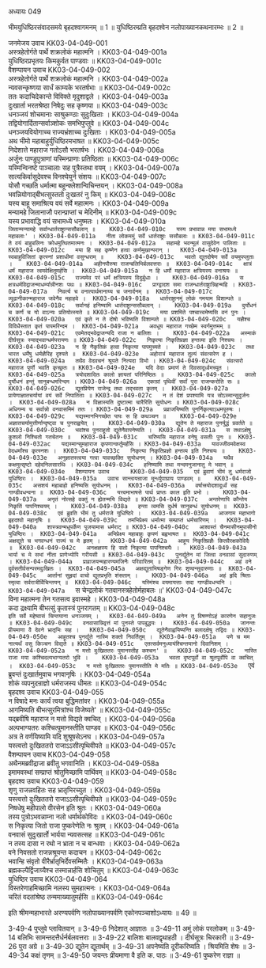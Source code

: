 अध्यायः 049

भीमयुधिष्ठिरसंवादसमये बृहदश्वागमनम् ॥ 1 ॥ युधिष्ठिरम्प्रति बृहदश्वेन नलोपाख्यानकथनारम्भः ॥ 2 ॥

जनमेजय उवाच 	KK03-04-049-001  
अस्त्रहेतोर्गते पार्थे शक्रलोकं महात्मनि ।	KK03-04-049-001a  
युधिष्ठिरप्रभृतयः किमकुर्वत पाण्डवाः ॥	KK03-04-049-001c  
वैशम्पायन उवाच  	KK03-04-049-002  
अस्त्रहेतोर्गते पार्थे शक्रलोकं महात्मनि ।	KK03-04-049-002a  
न्यवसन्कृष्णया सार्धं काम्यके भरतर्षभाः ॥	KK03-04-049-002c  
ततः कदाचिदेकान्ते विविक्ते मृदुशाद्वले ।	KK03-04-049-003a  
दुःखार्ता भरतश्रेष्ठा निषेदुः सह कृष्णया ॥	KK03-04-049-003c  
धनञ्जयं शोचमानाः साश्रुकण्ठाः सुदुःखिताः ।	KK03-04-049-004a  
तद्वियोगार्दितान्सर्वाञ्शोकः समभिपुप्लुवे ॥	KK03-04-049-004c  
धनञ्जयवियोगाच्च राज्यभ्रंशाच्च दुःखिताः ।	KK03-04-049-005a  
अथ भीमो महाबाहुर्युधिष्ठिरमभाषत ॥	KK03-04-049-005c  
निदेशात्ते महाराज गतोऽसौ भरतर्षभः ।	KK03-04-049-006a  
अर्जुनः पाण्डुपुत्राणां यस्मिन्प्राणाः प्रतिष्ठिताः ॥	KK03-04-049-006c  
यस्मिन्विनष्टे पाञ्चालाः सह पुत्रैस्तथा वयम् ।	KK03-04-049-007a  
सात्यकिर्वासुदेवश्च विनश्येयुर्न संशयः ॥	KK03-04-049-007c  
योसौ गच्छति धर्मात्मा बहून्क्लेशान्विचिन्तयन् ।	KK03-04-049-008a  
भवन्नियोगाद्बीभत्सुस्ततो दुःखतरं नु किम् ॥	KK03-04-049-008c  
यस्य बाहू समाश्रित्य वयं सर्वे महात्मनः ।	KK03-04-049-009a  
मन्यामहे जितानाजौ परान्प्राप्तां च मेदिनीम् ॥	KK03-04-049-009c  
यस्य प्रभावाद्धि वयं सभामध्ये धनुष्मतः ।	KK03-04-049-010a  
`जितान्मन्यामहे सर्वान्धार्तराष्ट्रान्ससौबलान् ॥	KK03-04-049-010c  
यस्य प्रभावान्न मया सभामध्ये महाबलाः' ।	KK03-04-049-011a  
नीता लोकममुं सर्वे धार्तराष्ट्राः ससौबलाः ॥	KK03-04-049-011c  
ते वयं बाहुबलिनः क्रोधमुत्थितमात्मनः ।	KK03-04-049-012a  
सहामहे भवन्मूलं वासुदेवेन पालिताः ॥	KK03-04-049-012c  
मया हि सह कृष्णेन हत्वा कर्णमुखान्परान् ।	KK03-04-049-013a  
स्वबाहुविजितां कृत्स्नां प्रशाधीमां वसुन्धराम् ॥	KK03-04-049-013c  
भवतो द्यूतदोषेण सर्वे वयमुपप्लुताः ।	KK03-04-049-014a  
अहीनपौरुषा राजन्बलिभिर्बलवत्तराः ॥	KK03-04-049-014c  
क्षात्रं धर्मं महाराज त्वमवेक्षितुमर्हसि ।	KK03-04-049-015a  
न हि धर्मो महाराज क्षत्रियस्य वनाश्रयः ॥	KK03-04-049-015c  
राज्यमेव परं धर्मं क्षत्रियस्य विदुर्बुधाः ।	KK03-04-049-016a  
स क्षत्रधर्मविद्राजन्माधर्म्यान्नीनशः पथः ॥	KK03-04-049-016c  
प्राग्द्वादश समा राजन्धार्तराष्ट्रान्निहन्महि ।	KK03-04-049-017a  
निवर्त्य च वनात्पार्थमानाय्य च जनार्दनम् ॥	KK03-04-049-017c  
व्यूढानीकान्महाराज जवेनैव महाहवे ।	KK03-04-049-018a  
धार्तराष्ट्रानमुं लोकं गमयाम विशाम्पते ॥	KK03-04-049-018c  
सर्वानहं हनिष्यामि धार्तराष्ट्रान्ससौबलान् ।	KK03-04-049-019a  
दुर्योधनं च कर्णं च यो वाऽन्यः प्रतियोत्स्यते ॥	KK03-04-049-019c  
मया प्रशमिते पश्चात्त्वमेष्यसि वनं पुनः ।	KK03-04-049-020a  
एवं कृते न ते दोषो भविष्यति विशाम्पते ॥	KK03-04-049-020c  
यज्ञैश्च विविधैस्तात कृतं पापमरिन्दम ।	KK03-04-049-021a  
अवधूय महाराज गच्छेम स्वर्गमुत्तमम् ॥	KK03-04-049-021c  
एवमेतद्भवेद्राजन्यदि राजा न बालिशः ।	KK03-04-049-022a  
अस्माकं दीर्घसूत्रः स्याद्भवान्धर्मपरायणः ॥	KK03-04-049-022c  
निकृत्या निकृतिप्रज्ञा हन्तव्या इति निश्चयः ।	KK03-04-049-023a  
न हि नैकृतिकं हत्वा निकृत्या पापमुच्यते ।	KK03-04-049-023c  
तथा भारत धर्मेषु धर्मज्ञैरिह दृश्यते ॥	KK03-04-049-023e  
अहोरात्रं महाराज तुल्यं संवत्सरेण ह ।	KK03-04-049-024a  
तथैव वेदवचनं श्रूयते नित्यदा विभो ।	KK03-04-049-024c  
संवत्सरो महाराज पूर्णो भवति कृच्छ्रतः ॥	KK03-04-049-024e  
यदि वेदाः प्रमाणं ते दिवसादूर्ध्वमच्युत ।	KK03-04-049-025a  
त्रयोदशादितः कालो ज्ञायतां परिनिष्ठितः ॥	KK03-04-049-025c  
कालो दुर्योधनं हन्तुं सानुबन्धमरिन्दम ।	KK03-04-049-026a  
एकाग्रां पृथिवीं सर्वां पुरा राजन्करोति सः ॥	KK03-04-049-026c  
द्यूतप्रियेण राजेन्द्र तथा तद्भवता कृतम् ।	KK03-04-049-027a  
प्रायेणाज्ञातचर्यायां वयं सर्वे निपातिताः ॥	KK03-04-049-027c  
न तं देशं प्रपश्यामि यत्र सोऽस्मान्सुदुर्जनः ।	KK03-04-049-028a  
न विज्ञास्यति दुष्टात्मा चारैरिति सुयोधनः ॥	KK03-04-049-028c  
अधिगम्य च सर्वान्नो वनवासमिमं ततः ।	KK03-04-049-029a  
प्रव्राजयिष्यति पुनर्निकृत्याऽधमपूरुषः ।	KK03-04-049-029c  
यद्यस्मानभिगच्छेत पापः स हि कथञ्चन ॥	KK03-04-049-029e  
अज्ञातचर्यामुत्तीर्णान्दृष्ट्वा च पुनराह्वयेत् ।	KK03-04-049-030a  
द्यूतेन ते महाराज पुनर्युद्धं प्रवर्तते ॥	KK03-04-049-030c  
भवांश्च पुनराहूतो द्यूतेनैवापनेष्यति ।	KK03-04-049-031a  
स तथाऽक्षेषु कुशलो निश्चितो गतचेतनः ॥	KK03-04-049-031c  
चरिष्यसि महाराज वनेषु वसतीः पुनः ॥	KK03-04-049-032ac  
यद्यस्मान्सुमहाराज कृपणान्कर्तुमर्हसि ।	KK03-04-049-033a  
यावज्जीवमवेक्षस्व वेदधर्मांश्च कृत्स्नशः ।	KK03-04-049-033c  
निकृत्या निकृतिप्रज्ञो हन्तव्य इति निश्चयः ॥	KK03-04-049-033e  
अनुज्ञातस्त्वया गत्वा यावच्छक्ति सुयोधनम् ।	KK03-04-049-034a  
यथैव कक्षमुत्सृष्टो दहेदनिलसारथिः ।	KK03-04-049-034c  
हनिष्यामि तथा मन्दमनुजानातु मे भवान् ॥	KK03-04-049-034e  
वैशम्पायन उवाच  	KK03-04-049-035  
एवं ब्रुवाणं भीमं तु धर्मराजो युधिष्ठिरः ।	KK03-04-049-035a  
उवाच सान्त्वयन्राजा मूर्न्ध्युपाघ्राय पाण्डवम् ॥	KK03-04-049-035c  
असशयं महाबाहो हनिष्यसि सुयोधनम् ।	KK03-04-049-036a  
वर्षात्त्रयोदशादूर्ध्वं सह गाण्डीवधन्वना ॥	KK03-04-049-036c  
यत्त्वमाभाषसे पार्थ प्राप्तः काल इति प्रभो ।	KK03-04-049-037a  
अनृतं नोत्सहे वक्तुं न ह्येतन्मयि विद्यते ॥	KK03-04-049-037c  
अन्तरेणापि कौन्तेय निकृतिं पापनिश्चयम् ।	KK03-04-049-038a  
हन्ता त्वमसि दुर्धर्ष सानुबन्धं सुयोधनम् ॥	KK03-04-049-038c  
एवं ब्रुवति भीमं तु धर्मराजे युधिष्ठिरे ।	KK03-04-049-039a  
आजगाम महाभागो बृहदश्वो महानृषिः ॥	KK03-04-049-039c  
तमभिप्रेक्ष्य धर्मात्मा सम्प्राप्तं धर्मचारिणम् ।	KK03-04-049-040a  
शास्त्रवन्मधुपर्केण पूजयामास धर्मराट् ॥	KK03-04-049-040c  
आश्वस्तं चैनमासीनमुपासीनो युधिष्ठिरः ।	KK03-04-049-041a  
अभिप्रेक्ष्य महाबाहुः कृपणं बह्वभाषत ॥	KK03-04-049-041c  
अक्षद्यूते च भगवन्धनं राज्यं च मे हृतम् ।	KK03-04-049-042a  
आहूय निकृतिप्रज्ञैः कितवैरक्षकोविदैः ॥	KK03-04-049-042c  
अनक्षज्ञस्य हि सतो निकृत्या पापनिश्चयैः ।	KK03-04-049-043a  
भार्या च मे सभां नीता प्राणेभ्योपि गरीयसी ॥	KK03-04-049-043c  
पुनर्द्यूतेन मां जित्वा वनवासां सुदारुणम् ।	KK03-04-049-044a  
प्राव्राजयन्महारण्यमजिनैः परिवारितम् ॥	KK03-04-049-044c  
अहं वने दुर्वसतीर्वसन्परमदुःखितः ।	KK03-04-049-045a  
अक्षद्यूताभिषङ्गेण गिरः शृण्वन्सुदारुणाः ॥	KK03-04-049-045c  
आर्तानां सुहृदां वाचो द्यूतप्रभृति शंसताम् ।	KK03-04-049-046a  
अहं हृदि श्रिताः स्मृत्वा सर्वरात्रीर्विचिन्तयन् ॥	KK03-04-049-046c  
यस्मिंश्च वयमायत्ताः सदा गाण्डीवधन्वनि ।	KK03-04-049-047a  
`स चेन्द्रलोकं गतवानस्त्रहेतोर्महाबलः ॥'	KK03-04-049-047c  
विना महात्मना तेन गतसत्व इवास्महे ।	KK03-04-049-048a  
कदा द्रक्ष्यामि बीभत्सुं कृतास्त्रं पुनरागतम् ॥	KK03-04-049-048c  
`इति सर्वे महेष्वासं चिन्तयाना धनञ्जयम् ।	KK03-04-049-049a  
अनेन तु विषण्णोऽहं कारणेन सहानुजः ॥	KK03-04-049-049c  
वनवासान्निवृत्तं मां पुनस्ते पापबुद्धयः ।	KK03-04-049-050a  
जानन्तः प्रीयमाणा वै देवने भ्रातृभिः सह ।	KK03-04-049-050c  
द्यूतेनैवाह्वयिष्यन्ति बलादक्षेषु तद्विदः ॥	KK03-04-049-050e  
आहूतश्च पुनर्द्यूते नास्मि शक्तो निवर्तितुम् ।	KK03-04-049-051a  
पणे च मम नात्यर्थं वसु किञ्चन विद्यते ॥	KK03-04-049-051c  
एतत्सर्वमनुध्यायंश्चिन्तयानो दिवानिशम् ।	KK03-04-049-052a  
न मत्तो दुःखिततरः पुमानस्तीह कश्चन' ॥	KK03-04-049-052c  
नास्ति राजा मया कश्चिदल्पभाग्यतरो भुवि ।	KK03-04-049-053a  
भवता दृष्टपूर्वो वा श्रुतपूर्वोपि वा क्वचित् ।	KK03-04-049-053c  
न मत्तो दुःखिततरः पुमानस्तीति मे मतिः ॥	KK03-04-049-053e  
`एवं ब्रुवन्तं दुःखार्तमुवाच भगवानृषिः ।	KK03-04-049-054a  
शोकं व्यपनुदन्राज्ञो धर्मराजस्य धीमतः ॥	KK03-04-049-054c  
बृहदश्व उवाच 	KK03-04-049-055  
न विषादे मनः कार्यं त्वया बुद्धिमतांवर ।	KK03-04-049-055a  
आगमिष्यति बीभत्सुरमित्रांश्च विजेष्यते' ॥	KK03-04-049-055c  
यद्ब्रवीषि महाराज न मत्तो विद्यते क्वचित् ।	KK03-04-049-056a  
अल्पभाग्यतरः कश्चित्पुमानस्तीति पाण्डव ॥	KK03-04-049-056c  
अत्र ते वर्णयिष्यामि यदि शुश्रूषसेऽनघ ।	KK03-04-049-057a  
यस्त्वत्तो दुःखिततरो राजाऽऽसीत्पृथिवीपते ॥	KK03-04-049-057c  
वैशम्पायन उवाच  	KK03-04-049-058  
अथैनमब्रवीद्राजा ब्रवीतु भगवानिति ।	KK03-04-049-058a  
इमामवस्थां सम्प्राप्तं श्रोतुमिच्छामि पार्थिवम् ॥	KK03-04-049-058c  
बृहदश्व उवाच 	KK03-04-049-059  
शृणु राजन्नवहितः सह भ्रातृभिरच्युत ।	KK03-04-049-059a  
यस्त्वत्तो दुःखिततरो राजाऽऽसीत्पृथिवीपते ॥	KK03-04-049-059c  
निषधेषु महीपालो वीरसेन इति श्रुतः ।	KK03-04-049-060a  
तस्य पुत्रोऽभवन्नाम्ना नलो धर्मार्थकोविदः ॥	KK03-04-049-060c  
स निकृत्या जितो राजा पुष्करेणेति नः श्रुतम् ।	KK03-04-049-061a  
वनवासं सुदुःखार्तो भार्यया न्यवसत्सह ॥	KK03-04-049-061c  
न तस्य दासा न रथो न भ्राता न च बान्धवाः ।	KK03-04-049-062a  
वने निवसतो राजन्नश्रूयन्त कदाचन ॥	KK03-04-049-062c  
भवान्हि संवृतो वीरैर्भ्रातृभिर्देवसम्मितैः ।	KK03-04-049-063a  
ब्रह्मकल्पैर्द्विजाग्र्यैश्च तस्मान्नार्हसि शोचितुम् ॥	KK03-04-049-063c  
युधिष्ठिर उवाच 	KK03-04-049-064  
विस्तरेणाहमिच्छामि नलस्य सुमहात्मनः ।	KK03-04-049-064a  
चरितं वदतांश्रेष्ठ तन्ममाख्यातुमर्हसि ॥	KK03-04-049-064c  

इति श्रीमन्महाभारते अरण्यपर्वणि नलोपाख्यानपर्वणि एकोनपञ्चाशोऽध्यायः ॥ 49 ॥

3-49-4 पुप्लुवे प्लावितवान् ॥ 3-49-6 निदेशात् आज्ञातः ॥ 3-49-11 अमुं लोकं परलोकम् ॥ 3-49-14 बलिभिः सामन्तदत्तैर्धर्नर्बलवत्तराः ॥ 3-49-22 बालिशः बालवद्वृथाहठी । दीर्घसूत्रः चिरकारी ॥ 3-49-26 पुरा अग्रे ॥ 3-49-30 द्यूतेन द्यूतार्थम् ॥ 3-49-31 अपनेष्यति दूरीकरिष्यति । श्रियमिति शेषः ॥ 3-49-34 कक्षं तृणम् ॥ 3-49-50 जयन्तः प्रीयमाणा वै इति क. पाठः ॥ 3-49-61 पुष्करेण राज्ञा ॥
